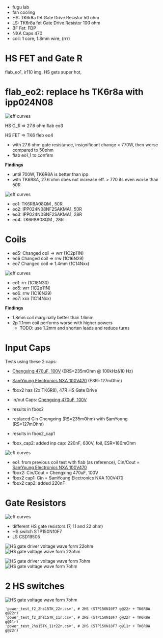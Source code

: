 - fugu lab
- fan cooling
- HS: TK6r8a fet Gate Drive Resistor 50 ohm
- LS: TK6r8a fet Gate Drive Resistor 100 ohm
- BF Fet: FDP
- NXA Caps 470
- coil: 1 core, 1.8mm wire, (rrr)


# HS FET and Gate R
flab_eo1, ir110 img, HS gets super hot, 


# flab_eo2: replace hs TK6r8a with ipp024N08


![eff curves](../assets/power-test-1/TKvsIPP.svg)




HS G_R => 27.6 ohm
flab eo3

HS FET => TK6
fleb eo4
- with 27.6 ohm gate resistance, insignificant change < 770W, then worse compared to 50ohm
- flab eo1_1 to confirm

**Findings**
* until 700W, TK6R8A is better than ipp
* with TK6R8A, 27.6 ohm does not increase eff. > 770 its even worse than 50R


![eff curves](../assets/power-test-1/TK6R9vsIPP024N08.svg)
* eo1: TK6R8A08QM , 50R 
* eo2: IPP024N08NF2SAKMA1, 50R
* eo3: IPP024N08NF2SAKMA1, 28R
* eo4: TK6R8A08QM , 28R



# Coils
* eo5: Changed coil => wrr (1C2p11N)
* eo6 Changed coil => rrw (1C16N29)
* eo7 Changed coil => 1.4mm (1C14Nxx)

![eff curves](../assets/power-test-1/eo/coils.svg)
* eo1: rrr (1C18N30)
* eo5: wrr (1C2p11N) 
* eo6: rrw (1C16N29)
* eo7: xxx (1C14Nxx)

**Findings**
* 1.8mm coil marginally better than 1.6mm
* 2p 1.1mm coil performs worse with higher powers
  * TODO: use 1.2mm and shorten leads and reduce turns



# Input Caps

Tests using these 2 caps:
* [Chengxing 470uF, 100V](https://www.lcsc.com/product-detail/_CX-Dongguan-Chengxing-Elec-_C72551.html) (ERS=235mOhm @ 100kHz&10 Hz)
* [SamYoung Electronics NXA 100V470](https://www.lcsc.com/product-detail/_SamYoung-Electronics-_C165656.html) (ESR=127mOhm)


* fbox2 has (2x TK6R8), 47R HS Gate Drive
* In/out Caps: [Chengxing 470uF, 100V](https://www.lcsc.com/product-detail/_CX-Dongguan-Chengxing-Elec-_C72551.html)
* results in fbox2

* replaced Cin Chengxing (RS=235mOhm) with SamYoung (RS=127mOhm)
* results in fbox2_cap1

* fbox_cap2: added inp cap: 220nF, 630V, foil, ESR=180mOhm



![eff curves](../assets/power-test-1/eo/caps.svg)
* eo1: from previous coil test with flab (as reference), Cin/Cout = [SamYoung Electronics NXA 100V470](https://www.lcsc.com/product-detail/_SamYoung-Electronics-_C165656.html)
* fbox2: Cin/Cout = Chengxing 470uF, 100V 
* fbox2 cap1: Cin = SamYoung Electronics NXA 100V470
* fbox2 cap2: added 220nF

# Gate Resistors
![eff curves](../assets/power-test-1/gate-resistors/hs-gate-resistors.svg)
* different HS gate resistors (7, 11 and 22 ohm)
* HS switch STP150N10F7
* LS CSD19505

![HS gate driver voltage wave form 22ohm](../assets/power-test-1/gate-resistors/r22_atDrv_Screenshot_2023-08-31_4_175440.png)
![HS gate voltage wave form 22ohm](../assets/power-test-1/gate-resistors/r22_Screenshot_2023-08-31_6_175507.png)

![HS gate driver voltage wave form 7ohm](../assets/power-test-1/gate-resistors/r7_atDrv_Screenshot_2023-08-31_3_175017.png)
![HS gate voltage wave form 7ohm](../assets/power-test-1/gate-resistors/r7_Screenshot_2023-08-31_2_174901.png)

# 2 HS switches
![HS gate voltage wave form 7ohm](../assets/power-test-1/gate-resistors/2hs.png)

    'power_test_f2_2hs15TK_22r.csv', # 2HS (STP150N10F7 g@22r + TK6R8A g@22r)
    'power_test_f2_2hs15TK_11r.csv', # 2HS (STP150N10F7 g@22r + TK6R8A g@11r)
    'power_test_2hs15TK_11r22r.csv', # 2HS (STP150N10F7 g@11r + TK6R8A g@22r)